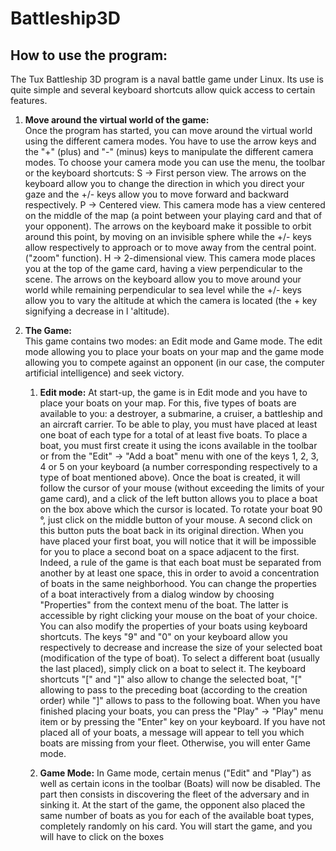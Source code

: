 Battleship3D
=================
How to use the program:
-----------------------

The Tux Battleship 3D program is a naval battle game under Linux. Its use is quite simple and several keyboard shortcuts allow quick access to certain features.

1. **Move around the virtual world of the game:**  
Once the program has started, you can move around the virtual world using the different camera modes. You have to use the arrow keys and the "+" (plus) and "-" (minus) keys to manipulate the different camera modes. To choose your camera mode you can use the menu, the toolbar or the keyboard shortcuts:
S -> First person view. The arrows on the keyboard allow you to change the direction in which you direct your gaze and the +/- keys allow you to move forward and backward respectively.
P -> Centered view. This camera mode has a view centered on the middle of the map (a point between your playing card and that of your opponent). The arrows on the keyboard make it possible to orbit around this point, by moving on an invisible sphere while the +/- keys allow respectively to approach or to move away from the central point. ("zoom" function).
H -> 2-dimensional view. This camera mode places you at the top of the game card, having a view perpendicular to the scene. The arrows on the keyboard allow you to move around your world while remaining perpendicular to sea level while the +/- keys allow you to vary the altitude at which the camera is located (the + key signifying a decrease in l 'altitude).

2. **The Game:**  
This game contains two modes: an Edit mode and Game mode. The edit mode allowing you to place your boats on your map and the game mode allowing you to compete against an opponent (in our case, the computer artificial intelligence) and seek victory.

   1. **Edit mode:**
At start-up, the game is in Edit mode and you have to place your boats on your map. For this, five types of boats are available to you: a destroyer, a submarine, a cruiser, a battleship and an aircraft carrier. To be able to play, you must have placed at least one boat of each type for a total of at least five boats. To place a boat, you must first create it using the icons available in the toolbar or from the "Edit" -> "Add a boat" menu with one of the keys 1, 2, 3, 4 or 5 on your keyboard (a number corresponding respectively to a type of boat mentioned above). Once the boat is created, it will follow the cursor of your mouse (without exceeding the limits of your game card), and a click of the left button allows you to place a boat on the box above which the cursor is located. To rotate your boat 90 °, just click on the middle button of your mouse. A second click on this button puts the boat back in its original direction. When you have placed your first boat, you will notice that it will be impossible for you to place a second boat on a space adjacent to the first. Indeed, a rule of the game is that each boat must be separated from another by at least one space, this in order to avoid a concentration of boats in the same neighborhood. You can change the properties of a boat interactively from a dialog window by choosing "Properties" from the context menu of the boat. The latter is accessible by right clicking your mouse on the boat of your choice. You can also modify the properties of your boats using keyboard shortcuts. The keys "9" and "0" on your keyboard allow you respectively to decrease and increase the size of your selected boat (modification of the type of boat). To select a different boat (usually the last placed), simply click on a boat to select it. The keyboard shortcuts "[" and "]" also allow to change the selected boat, "[" allowing to pass to the preceding boat (according to the creation order) while "]" allows to pass to the following boat.
When you have finished placing your boats, you can press the "Play" -> "Play" menu item or by pressing the "Enter" key on your keyboard. If you have not placed all of your boats, a message will appear to tell you which boats are missing from your fleet. Otherwise, you will enter Game mode.

   2. **Game Mode:**
In Game mode, certain menus ("Edit" and "Play") as well as certain icons in the toolbar (Boats) will now be disabled. The part then consists in discovering the fleet of the adversary and in sinking it. At the start of the game, the opponent also placed the same number of boats as you for each of the available boat types, completely randomly on his card. You will start the game, and you will have to click on the boxes
